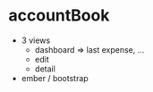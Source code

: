 # accountBook
- 3 views
  - dashboard => last expense, ...
  - edit
  - detail
- ember / bootstrap 
  
